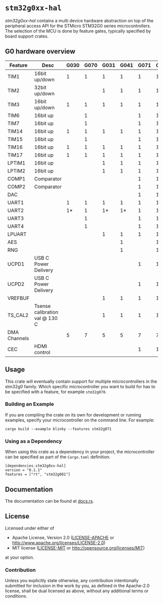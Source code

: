 # `stm32g0xx-hal`

_stm32g0xx-hal_ contains a multi device hardware abstraction on top of the
peripheral access API for the STMicro STM32G0 series microcontrollers. The
selection of the MCU is done by feature gates, typically specified by board
support crates.

## G0 hardware overview

Feature | Desc | G030 | G070 | G031 | G041 | G071 | G081
-- | -- | -- | -- | -- | -- | -- | --
TIM1 | 16bit up/down | 1 | 1 | 1 | 1 | 1 | 1
TIM2 | 32bit up/down |   |   | 1 | 1 | 1 | 1
TIM3 | 16bit up/down | 1 | 1 | 1 | 1 | 1 | 1
TIM6 | 16bit up |   | 1 |   |   | 1 | 1
TIM7 | 16bit up |   | 1 |   |   | 1 | 1
TIM14 | 16bit up | 1 | 1 | 1 | 1 | 1 | 1
TIM15 | 16bit up |   | 1 |   |   | 1 | 1
TIM16 | 16bit up | 1 | 1 | 1 | 1 | 1 | 1
TIM17 | 16bit up | 1 | 1 | 1 | 1 | 1 | 1
LPTIM1 | 16bit up |   |   | 1 | 1 | 1 | 1
LPTIM2 | 16bit up |   |   | 1 | 1 | 1 | 1
COMP1 | Comparator |   |   |   |   | 1 | 1
COMP2 | Comparator |   |   |   |   | 1 | 1
DAC |   |   |   |   |   | 1 | 1
UART1 |   | 1 | 1 | 1 | 1 | 1 | 1
UART2 |   | 1* | 1 | 1* | 1* | 1 | 1
UART3 |   |   | 1 |   |   | 1 | 1
UART4 |   |   | 1 |   |   | 1 | 1
LPUART |   |   |   | 1 | 1 | 1 | 1
AES |   |   |   |   |  1  |   | 1
RNG |   |   |   |   |  1  |   | 1
UCPD1 | USB C Power Delivery |   |   |   |   | 1 | 1
UCPD2 | USB C Power Delivery |   |   |   |   | 1 | 1
VREFBUF |   |   |   | 1 | 1 | 1 | 1
TS_CAL2 | Tsense calibration val @ 130 C |   |   | 1 | 1 | 1 | 1
DMA Channels |  | 5 | 7 | 5 | 5 | 7 | 7
CEC | HDMI control |   |   |   |   | 1 | 1

## Usage

This crate will eventually contain support for multiple microcontrollers in the
stm32g0 family. Which specific microcontroller you want to build for has to be
specified with a feature, for example `stm32g070`.

### Building an Example

If you are compiling the crate on its own for development or running examples,
specify your microcontroller on the command line. For example:

```
cargo build --example blinky --features stm32g071
```

### Using as a Dependency

When using this crate as a dependency in your project, the microcontroller can
be specified as part of the `Cargo.toml` definition.

```
[dependencies.stm32g0xx-hal]
version = "0.1.1"
features = ["rt", "stm32g081"]
```

## Documentation

The documentation can be found at [docs.rs](https://docs.rs/stm32g0xx-hal/).

## License

Licensed under either of

- Apache License, Version 2.0 ([LICENSE-APACHE](LICENSE-APACHE) or
  http://www.apache.org/licenses/LICENSE-2.0)
- MIT license ([LICENSE-MIT](LICENSE-MIT) or http://opensource.org/licenses/MIT)

at your option.

### Contribution

Unless you explicitly state otherwise, any contribution intentionally submitted
for inclusion in the work by you, as defined in the Apache-2.0 license, shall be
dual licensed as above, without any additional terms or conditions.
